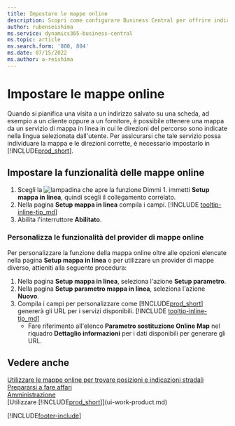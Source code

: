 ```yaml
---
title: Impostare le mappe online
description: Scopri come configurare Business Central per offrire indicazioni stradali e informazioni sulla posizione con un servizio di mappe online.
author: rubenseishima
ms.service: dynamics365-business-central
ms.topic: article
ms.search.form: '800, 804'
ms.date: 07/15/2022
ms.author: a-reishima
---
```

# <a name="set-up-online-maps"></a><a name="set-up-online-maps"></a>Impostare le mappe online

Quando si pianifica una visita a un indirizzo salvato su una scheda, ad esempio a un cliente oppure a un fornitore, è possibile ottenere una mappa da un servizio di mappa in linea in cui le direzioni del percorso sono indicate nella lingua selezionata dall'utente. Per assicurarsi che tale servizio possa individuare la mappa e le direzioni corrette, è necessario impostarlo in [!INCLUDE[prod_short](includes/prod_short.md)].

## <a name="set-up-the-online-map-feature"></a><a name="set-up-the-online-map-feature"></a>Impostare la funzionalità delle mappe online

1. Scegli la ![lampadina che apre la funzione Dimmi 1](media/ui-search/search_small.png "Dimmi cosa vuoi fare"). immetti **Setup mappa in linea**, quindi scegli il collegamento correlato.
2. Nella pagina **Setup mappa in linea** compila i campi. [!INCLUDE [tooltip-inline-tip_md](includes/tooltip-inline-tip_md.md)]
3. Abilita l'interruttore **Abilitato**.

### <a name="customize-the-online-map-provider-features"></a><a name="customize-the-online-map-provider-features"></a>Personalizza le funzionalità del provider di mappe online

Per personalizzare la funzione della mappa online oltre alle opzioni elencate nella pagina **Setup mappa in linea** o per utilizzare un provider di mappe diverso, attieniti alla seguente procedura:

1. Nella pagina **Setup mappa in linea**, seleziona l'azione **Setup parametro**.
2. Nella pagina **Setup parametro mappa in linea**, seleziona l'azione **Nuovo**.
3. Compila i campi per personalizzare come [!INCLUDE[prod_short](includes/prod_short.md)] genererà gli URL per i servizi disponibili. [!INCLUDE [tooltip-inline-tip_md](includes/tooltip-inline-tip_md.md)]
   * Fare riferimento all'elenco **Parametro sostituzione Online Map** nel riquadro **Dettaglio informazioni** per i dati disponibili per generare gli URL.

## <a name="see-also"></a><a name="see-also"></a>Vedere anche

[Utilizzare le mappe online per trovare posizioni e indicazioni stradali](across-online-maps.md)  
[Prepararsi a fare affari](ui-get-ready-business.md)  
[Amministrazione](admin-setup-and-administration.md)  
[Utilizzare [!INCLUDE[prod_short](includes/prod_short.md)]](ui-work-product.md)  

[!INCLUDE[footer-include](includes/footer-banner.md)]
